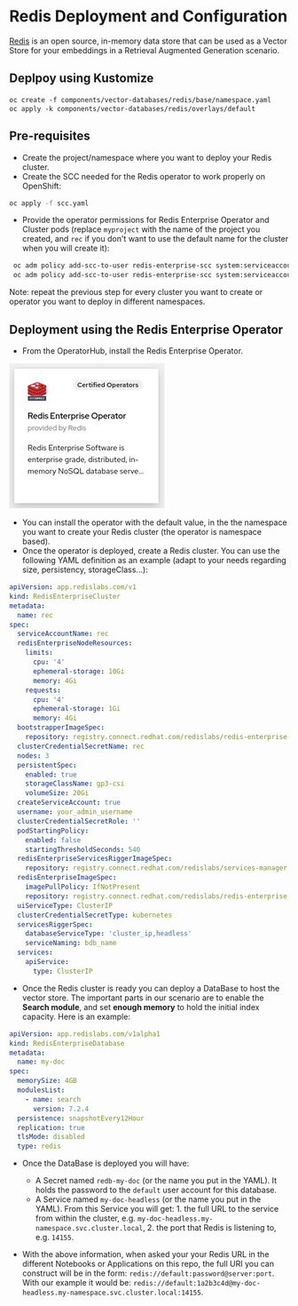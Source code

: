 # Redis Deployment and Configuration

[Redis](https://redis.io/) is an open source, in-memory data store that can be used as a Vector Store for your embeddings in a Retrieval Augmented Generation scenario.

## Deplpoy using Kustomize 
```
oc create -f components/vector-databases/redis/base/namespace.yaml
oc apply -k components/vector-databases/redis/overlays/default
```

## Pre-requisites

- Create the project/namespace where you want to deploy your Redis cluster.
- Create the SCC needed for the Redis operator to work properly on OpenShift:

```bash
oc apply -f scc.yaml
```

- Provide the operator permissions for Redis Enterprise Operator and Cluster pods (replace `myproject` with the name of the project you created, and `rec` if you don't want to use the default name for the cluster when you will create it):

```bash
 oc adm policy add-scc-to-user redis-enterprise-scc system:serviceaccount:redis-rag:redis-enterprise-operator
 oc adm policy add-scc-to-user redis-enterprise-scc system:serviceaccount:redis-rag:rec
```

Note: repeat the previous step for every cluster you want to create or operator you want to deploy in different namespaces.

## Deployment using the Redis Enterprise Operator

- From the OperatorHub, install the Redis Enterprise Operator.

![Redis Operator](img/redis-operator.png)

- You can install the operator with the default value, in the the namespace you want to create your Redis cluster (the operator is namespace based).
- Once the operator is deployed, create a Redis cluster. You can use the following YAML definition as an example (adapt to your needs regarding size, persistency, storageClass...):

```yaml
apiVersion: app.redislabs.com/v1
kind: RedisEnterpriseCluster
metadata:
  name: rec
spec:
  serviceAccountName: rec
  redisEnterpriseNodeResources:
    limits:
      cpu: '4'
      ephemeral-storage: 10Gi
      memory: 4Gi
    requests:
      cpu: '4'
      ephemeral-storage: 1Gi
      memory: 4Gi
  bootstrapperImageSpec:
    repository: registry.connect.redhat.com/redislabs/redis-enterprise-operator
  clusterCredentialSecretName: rec
  nodes: 3
  persistentSpec:
    enabled: true
    storageClassName: gp3-csi
    volumeSize: 20Gi
  createServiceAccount: true
  username: your_admin_username
  clusterCredentialSecretRole: ''
  podStartingPolicy:
    enabled: false
    startingThresholdSeconds: 540
  redisEnterpriseServicesRiggerImageSpec:
    repository: registry.connect.redhat.com/redislabs/services-manager
  redisEnterpriseImageSpec:
    imagePullPolicy: IfNotPresent
    repository: registry.connect.redhat.com/redislabs/redis-enterprise
  uiServiceType: ClusterIP
  clusterCredentialSecretType: kubernetes
  servicesRiggerSpec:
    databaseServiceType: 'cluster_ip,headless'
    serviceNaming: bdb_name
  services:
    apiService:
      type: ClusterIP
```

- Once the Redis cluster is ready you can deploy a DataBase to host the vector store. The important parts in our scenario are to enable the **Search module**, and set **enough memory** to hold the initial index capacity. Here is an example:

```yaml
apiVersion: app.redislabs.com/v1alpha1
kind: RedisEnterpriseDatabase
metadata:
  name: my-doc
spec:
  memorySize: 4GB
  modulesList:
    - name: search
      version: 7.2.4
  persistence: snapshotEvery12Hour
  replication: true
  tlsMode: disabled
  type: redis
```

- Once the DataBase is deployed you will have:
  - A Secret named `redb-my-doc` (or the name you put in the YAML). It holds the password to the `default` user account for this database.
  - A Service named `my-doc-headless` (or the name you put in the YAML). From this Service you will get: 1. the full URL to the service from within the cluster, e.g. `my-doc-headless.my-namespace.svc.cluster.local`, 2. the port that Redis is listening to, e.g. `14155`.

- With the above information, when asked your your Redis URL in the different Notebooks or Applications on this repo, the full URI you can construct will be in the form: `redis://default:password@server:port`. With our example it would be: `redis://default:1a2b3c4d@my-doc-headless.my-namespace.svc.cluster.local:14155`.
